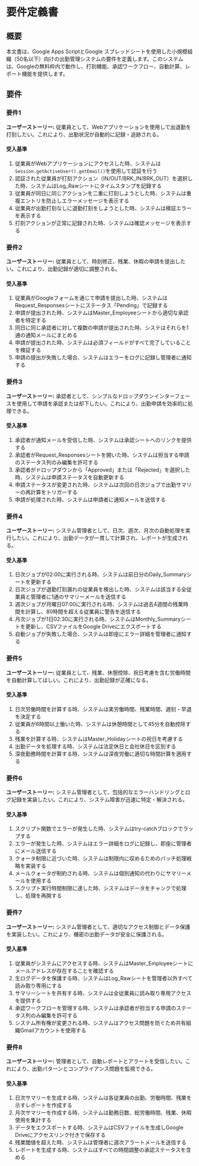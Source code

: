# 要件定義書

## 概要

本文書は、Google Apps ScriptとGoogle スプレッドシートを使用した小規模組織（50名以下）向けの出勤管理システムの要件を定義します。このシステムは、Googleの無料枠内で動作し、打刻機能、承認ワークフロー、自動計算、レポート機能を提供します。

## 要件

### 要件1

**ユーザーストーリー:** 従業員として、Webアプリケーションを使用して出退勤を打刻したい。これにより、出勤状況が自動的に記録・追跡される。

#### 受入基準

1. 従業員がWebアプリケーションにアクセスした時、システムは`Session.getActiveUser().getEmail()`を使用して認証を行う
2. 認証された従業員が打刻アクション（IN/OUT/BRK_IN/BRK_OUT）を選択した時、システムはLog_Rawシートにタイムスタンプを記録する
3. 従業員が同日に同じアクションを二重に打刻しようとした時、システムは重複エントリを防止しエラーメッセージを表示する
4. 従業員が出勤打刻なしに退勤打刻をしようとした時、システムは検証エラーを表示する
5. 打刻アクションが正常に記録された時、システムは確認メッセージを表示する

### 要件2

**ユーザーストーリー:** 従業員として、時刻修正、残業、休暇の申請を提出したい。これにより、出勤記録が適切に調整される。

#### 受入基準

1. 従業員がGoogleフォームを通じて申請を提出した時、システムはRequest_Responsesシートにステータス「Pending」で記録する
2. 申請が提出された時、システムはMaster_Employeeシートから適切な承認者を特定する
3. 同日に同じ承認者に対して複数の申請が提出された時、システはそれらを1通の通知メールにまとめる
4. 申請が提出された時、システムは必須フィールドがすべて完了していることを検証する
5. 申請の提出が失敗した場合、システムはエラーをログに記録し管理者に通知する

### 要件3

**ユーザーストーリー:** 承認者として、シンプルなドロップダウンインターフェースを使用して申請を承認または却下したい。これにより、出勤申請を効率的に処理できる。

#### 受入基準

1. 承認者が通知メールを受信した時、システムは承認シートへのリンクを提供する
2. 承認者がRequest_Responsesシートを開いた時、システムは担当する申請のステータス列のみ編集を許可する
3. 承認者がドロップダウンから「Approved」または「Rejected」を選択した時、システムは申請ステータスを自動更新する
4. 申請ステータスが変更された時、システムは次回の日次ジョブで出勤サマリーの再計算をトリガーする
5. 申請が処理された時、システムは申請者に通知メールを送信する

### 要件4

**ユーザーストーリー:** システム管理者として、日次、週次、月次の自動処理を実行したい。これにより、出勤データが一貫して計算され、レポートが生成される。

#### 受入基準

1. 日次ジョブが02:00に実行される時、システムは前日分のDaily_Summaryシートを更新する
2. 日次ジョブが退勤打刻漏れの従業員を検出した時、システムは該当する全従業員と管理者に1通のサマリーメールを送信する
3. 週次ジョブが月曜日07:00に実行される時、システムは過去4週間の残業時間を計算し、80時間を超える従業員に警告を送信する
4. 月次ジョブが1日02:30に実行される時、システムはMonthly_Summaryシートを更新し、CSVファイルをGoogle Driveにエクスポートする
5. 自動ジョブが失敗した場合、システムは即座にエラー詳細を管理者に通知する

### 要件5

**ユーザーストーリー:** 従業員として、残業、休憩控除、祝日考慮を含む労働時間を自動計算してほしい。これにより、出勤記録が正確になる。

#### 受入基準

1. 日次労働時間を計算する時、システムは実労働時間、残業時間、遅刻・早退を決定する
2. 従業員が6時間以上働いた時、システムは休憩時間として45分を自動控除する
3. 残業を計算する時、システムはMaster_Holidayシートの祝日を考慮する
4. 出勤データを処理する時、システムは法定休日と会社休日を区別する
5. 深夜勤務時間を計算する時、システムは深夜労働に適切な時間計算を適用する

### 要件6

**ユーザーストーリー:** システム管理者として、包括的なエラーハンドリングとログ記録を実装したい。これにより、システム障害が迅速に特定・解決される。

#### 受入基準

1. スクリプト関数でエラーが発生した時、システムはtry-catchブロックでラップする
2. エラーが発生した時、システムはエラー詳細をログに記録し、即座に管理者にメール送信する
3. クォータ制限に近づいた時、システムは制限内に収めるためのバッチ処理戦略を実装する
4. メールクォータが制約される時、システムは個別通知の代わりにサマリーメールを使用する
5. スクリプト実行時間制限に達した時、システムはデータをチャンクで処理し、処理を再開する

### 要件7

**ユーザーストーリー:** システム管理者として、適切なアクセス制御とデータ保護を実装したい。これにより、機密の出勤データが安全に保護される。

#### 受入基準

1. 従業員がシステムにアクセスする時、システムはMaster_Employeeシートにメールアドレスが存在することを確認する
2. 生ログデータを保護する時、システムはLog_Rawシートを管理者以外すべて読み取り専用にする
3. サマリーシートを共有する時、システムは全従業員に読み取り専用アクセスを提供する
4. 承認ワークフローを管理する時、システムは承認者が担当する申請のステータス列のみ編集を許可する
5. システム所有権が変更される時、システムはアクセス問題を防ぐため共有組織Gmailアカウントを使用する

### 要件8

**ユーザーストーリー:** 管理者として、自動レポートとアラートを受信したい。これにより、出勤パターンとコンプライアンス問題を監視できる。

#### 受入基準

1. 日次サマリーを生成する時、システムは各従業員の出勤、労働時間、残業を示すレポートを作成する
2. 月次サマリーを作成する時、システムは勤務日数、総労働時間、残業、休暇使用を集計する
3. データをエクスポートする時、システムはCSVファイルを生成しGoogle Driveにアクセスリンク付きで保存する
4. 残業閾値を超えた時、システムは管理者に週次アラートメールを送信する
5. レポートを生成する時、システムはすべての時間調整の承認ステータスを含める